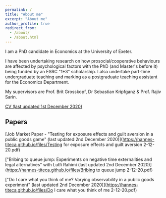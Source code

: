 ```yaml
---
permalink: /
title: "About me"
excerpt: "About me"
author_profile: true
redirect_from: 
  - /about/
  - /about.html
---
```

I am a PhD candidate in Economics at the University of Exeter.

I have been undertaking research on how prosocial/cooperative behaviours are affected by psychological factors with the PhD (and Master's before it) being funded by an ESRC "1+3" scholarship. I also undertake part-time undergraduate teaching and marking as a postgraduate teaching assistant for the Economics Department.

My supervisors are Prof. Brit Grosskopf, Dr Sebastian Kripfganz & Prof. Rajiv Sarin.

[CV (last updated 1st December 2020)](https://hannes-titeca.github.io/files/CV.pdf)


## Papers


[Job Market Paper - "Testing for exposure effects and guilt aversion in a public goods game" (last updated 2nd December 2020)](https://hannes-titeca.github.io/files/Testing for exposure effects and guilt aversion 2-12-20.pdf)

["Bribing to queue jump:  Experiments on negative time externalities and legal alternatives" with Lutfi Rahimi (last updated 2nd December 2020)](https://hannes-titeca.github.io/files/Bribing to queue jump 2-12-20.pdf)

["Do I care what you think of me?  Varying observability in a public goods experiment" (last updated 2nd December 2020)](https://hannes-titeca.github.io/files/Do I care what you think of me 2-12-20.pdf)